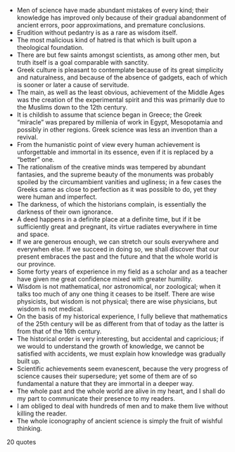  - Men of science have made abundant mistakes of every kind; their knowledge has improved only because of their gradual abandonment of ancient errors, poor approximations, and premature conclusions.
 - Erudition without pedantry is as a rare as wisdom itself.
 - The most malicious kind of hatred is that which is built upon a theological foundation.
 - There are but few saints amongst scientists, as among other men, but truth itself is a goal comparable with sanctity.
 - Greek culture is pleasant to contemplate because of its great simplicity and naturalness, and because of the absence of gadgets, each of which is sooner or later a cause of servitude.
 - The main, as well as the least obvious, achievement of the Middle Ages was the creation of the experimental spirit and this was primarily due to the Muslims down to the 12th century.
 - It is childish to assume that science began in Greece; the Greek “miracle” was prepared by millenia of work in Egypt, Mesopotamia and possibly in other regions. Greek science was less an invention than a revival.
 - From the humanistic point of view every human achievement is unforgettable and immortal in its essence, even if it is replaced by a “better” one.
 - The rationalism of the creative minds was tempered by abundant fantasies, and the supreme beauty of the monuments was probably spoiled by the circumambient vanities and ugliness; in a few cases the Greeks came as close to perfection as it was possible to do, yet they were human and imperfect.
 - The darkness, of which the historians complain, is essentially the darkness of their own ignorance.
 - A deed happens in a definite place at a definite time, but if it be sufficiently great and pregnant, its virtue radiates everywhere in time and space.
 - If we are generous enough, we can stretch our souls everywhere and everywhen else. If we succeed in doing so, we shall discover that our present embraces the past and the future and that the whole world is our province.
 - Some forty years of experience in my field as a scholar and as a teacher have given me great confidence mixed with greater humility.
 - Wisdom is not mathematical, nor astronomical, nor zoological; when it talks too much of any one thing it ceases to be itself. There are wise physicists, but wisdom is not physical; there are wise physicians, but wisdom is not medical.
 - On the basis of my historical experience, I fully believe that mathematics of the 25th century will be as different from that of today as the latter is from that of the 16th century.
 - The historical order is very interesting, but accidental and capricious; if we would to understand the growth of knowledge, we cannot be satisfied with accidents, we must explain how knowledge was gradually built up.
 - Scientific achievements seem evanescent, because the very progress of science causes their supersedure; yet some of them are of so fundamental a nature that they are immortal in a deeper way.
 - The whole past and the whole world are alive in my heart, and I shall do my part to communicate their presence to my readers.
 - I am obliged to deal with hundreds of men and to make them live without killing the reader.
 - The whole iconography of ancient science is simply the fruit of wishful thinking.

20 quotes